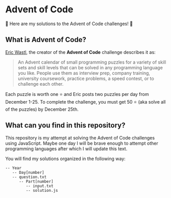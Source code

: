 # Advent of Code

🎁 Here are my solutions to the Advent of Code challenges! 🎁

## What is Advent of Code?

[Eric Wastl](http://was.tl/), the creator of the **Advent of Code** challenge describes it as:

> An Advent calendar of small programming puzzles for a variety of skill sets and skill levels that can be solved in any programming language you like. People use them as interview prep, company training, university coursework, practice problems, a speed contest, or to challenge each other.<br>

Each puzzle is worth one ⭐ and Eric posts two puzzles per day from December 1-25. To complete the challenge, you must get 50 ⭐ (aka solve all of the puzzles) by December 25th.<br>

## What can you find in this repository?

This repository is my attempt at solving the Advent of Code challenges using JavaScript. Maybe one day I will be brave enough to attempt other programming languages after which I will update this text. 

You will find my solutions organized in the following way:

```
-- Year
   -- Day[number]
   -- question.txt
      -- Part[number]
         -- input.txt
         -- solution.js
```
